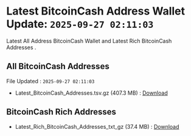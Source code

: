 # Latest BitcoinCash Address Wallet Update: `2025-09-27 02:11:03`

Latest All Address BitcoinCash Wallet and Latest Rich BitcoinCash Addresses .

## All BitcoinCash Addresses

File Updated : `2025-09-27 02:11:03`

- Latest_BitcoinCash_Addresses.tsv.gz (407.3 MB) : [Download](https://github.com/Pymmdrza/Rich-Address-Wallet/releases/tag/BitcoinCash)

## BitcoinCash Rich Addresses

- Latest_Rich_BitcoinCash_Addresses_txt_gz (37.4 MB) : [Download](https://github.com/Pymmdrza/Rich-Address-Wallet/releases/tag/BitcoinCash)
